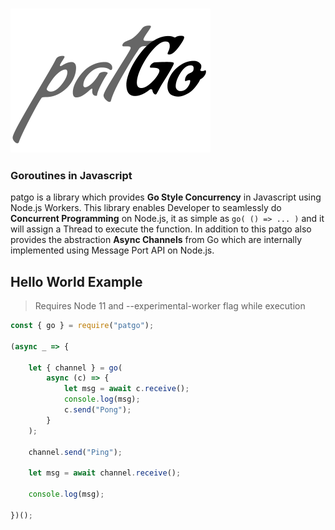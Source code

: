 ### <img src="./patgo.png" />
### Goroutines in Javascript

patgo is a library which provides **Go Style Concurrency** in Javascript using Node.js Workers.
This library enables Developer to seamlessly do **Concurrent Programming** on Node.js,
it as simple as `go( () => ... )` and it will assign a Thread to execute the function. In addition to this patgo also provides the abstraction **Async Channels** from Go which are internally implemented using Message Port API on Node.js.

## Hello World Example
> Requires Node 11 and --experimental-worker flag while execution
```javascript
const { go } = require("patgo");

(async _ => {

    let { channel } = go(
        async (c) => {
            let msg = await c.receive();
            console.log(msg);
            c.send("Pong");
        }
    );

    channel.send("Ping");

    let msg = await channel.receive();
    
    console.log(msg);
    
})();
```
